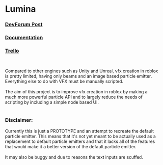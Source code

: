 # Lumina

### [DevForum Post](https://devforum.roblox.com/t/lumina-a-custom-particle-system/2963557)<br/>
### [Documentation](https://mqxsyy.github.io/LuminaDocs/)
### [Trello](https://trello.com/b/HdIHbE2Q/main)
<br/>

Compared to other engines such as Unity and Unreal, vfx creation in roblox is pretty limited, having only beams and an image based particle emitter. Everything else to do with VFX must be manually scripted.
<br><br>
The aim of this project is to improve vfx creation in roblox by making a much more powerful particle API and to largely reduce the needs of scripting by including a simple node based UI.
<br><br>

### Disclaimer:

Currently this is just a PROTOTYPE and an attempt to recreate the default particle emitter. This means that it's not yet meant to be actually used as a replacement to default particle emitters and that it lacks all of the features that would make it a better version of the default particle emitter.
<br> <br>
It may also be buggy and due to reasons the text inputs are scuffed.
<br> <br>
